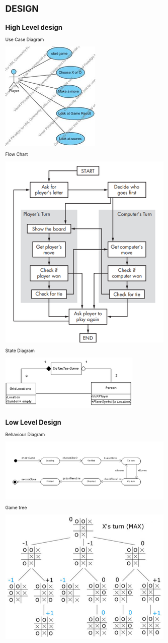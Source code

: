 # DESIGN
## High Level design
Use Case Diagram

![image](https://github.com/niteshtolani2812/LTTS-Stepin-project/blob/main/design/usecase%20diagram.jpg)

Flow Chart

![image](https://github.com/niteshtolani2812/LTTS-Stepin-project/blob/main/design/Flowchart%20for%20Tic-Tac-Toe.png)


State Diagram

![image](https://github.com/niteshtolani2812/LTTS-Stepin-project/blob/main/design/state%20diagram.gif)

## Low Level Design
Behaviour Diagram

![image](https://github.com/niteshtolani2812/LTTS-Stepin-project/blob/main/design/Behavioral%20Diagram.png)

Game tree

![image](https://github.com/niteshtolani2812/LTTS-Stepin-project/blob/main/design/game%20tree.jpg)
